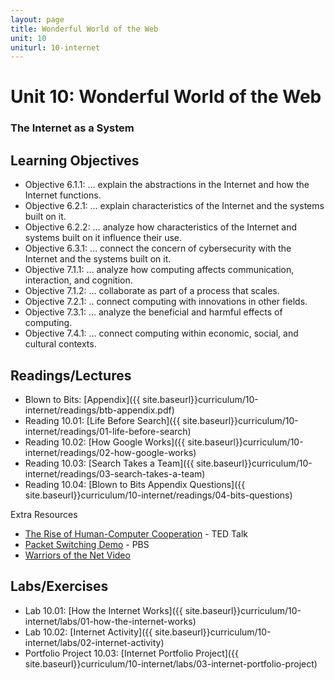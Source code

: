 ```yaml
---
layout: page
title: Wonderful World of the Web
unit: 10
uniturl: 10-internet
---
```


Unit 10: Wonderful World of the Web
===================================
### The Internet as a System


Learning Objectives
-------------------
* Objective 6.1.1: … explain the abstractions in the Internet and how the Internet functions.
* Objective 6.2.1: … explain characteristics of the Internet and the systems built on it.
* Objective 6.2.2: … analyze how characteristics of the Internet and systems built on it influence their use.
* Objective 6.3.1: … connect the concern of cybersecurity with the Internet and the systems built on it.
* Objective 7.1.1: … analyze how computing affects communication, interaction, and cognition.
* Objective 7.1.2: … collaborate as part of a process that scales. 
* Objective 7.2.1: .. connect computing with innovations in other fields.
* Objective 7.3.1: … analyze the beneficial and harmful effects of computing.
* Objective 7.4.1: … connect computing within economic, social, and cultural contexts.

Readings/Lectures
-----------------
 * Blown to Bits: [Appendix]({{ site.baseurl}}curriculum/10-internet/readings/btb-appendix.pdf)
 * Reading 10.01: [Life Before Search]({{ site.baseurl}}curriculum/10-internet/readings/01-life-before-search)
 * Reading 10.02: [How Google Works]({{ site.baseurl}}curriculum/10-internet/readings/02-how-google-works)
 * Reading 10.03: [Search Takes a Team]({{ site.baseurl}}curriculum/10-internet/readings/03-search-takes-a-team)
 * Reading 10.04: [Blown to Bits Appendix Questions]({{ site.baseurl}}curriculum/10-internet/readings/04-bits-questions)

Extra Resources
 * [The Rise of Human-Computer Cooperation](http://www.ted.com/talks/shyam_sankar_the_rise_of_human_computer_cooperation.html) - TED Talk
 * [Packet Switching Demo](http://www.pbs.org/opb/nerds2.0.1/geek_glossary/packet_switching_flash.html) - PBS
 * [Warriors of the Net Video](http://www.teachertube.com/viewVideo.php?video_id=23140)


Labs/Exercises
--------------
 * Lab 10.01: [How the Internet Works]({{ site.baseurl}}curriculum/10-internet/labs/01-how-the-internet-works)
 * Lab 10.02: [Internet Activity]({{ site.baseurl}}curriculum/10-internet/labs/02-internet-activity)
 * Portfolio Project 10.03: [Internet Portfolio Project]({{ site.baseurl}}curriculum/10-internet/labs/03-internet-portfolio-project)
 
